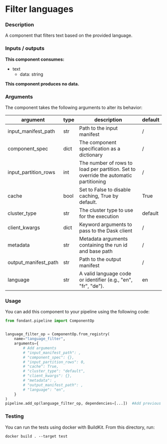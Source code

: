 # Filter languages

### Description
A component that filters text based on the provided language.

### Inputs / outputs

**This component consumes:**

- text
    - data: string

**This component produces no data.**

### Arguments

The component takes the following arguments to alter its behavior:

| argument | type | description | default |
| -------- | ---- | ----------- | ------- |
| input_manifest_path | str | Path to the input manifest | / |
| component_spec | dict | The component specification as a dictionary | / |
| input_partition_rows | int | The number of rows to load per partition.                         Set to override the automatic partitioning | / |
| cache | bool | Set to False to disable caching, True by default. | True |
| cluster_type | str | The cluster type to use for the execution | default |
| client_kwargs | dict | Keyword arguments to pass to the Dask client | / |
| metadata | str | Metadata arguments containing the run id and base path | / |
| output_manifest_path | str | Path to the output manifest | / |
| language | str | A valid language code or identifier (e.g., "en", "fr", "de"). | en |

### Usage

You can add this component to your pipeline using the following code:

```python
from fondant.pipeline import ComponentOp


language_filter_op = ComponentOp.from_registry(
    name="language_filter",
    arguments={
        # Add arguments
        # "input_manifest_path": ,
        # "component_spec": {},
        # "input_partition_rows": 0,
        # "cache": True,
        # "cluster_type": "default",
        # "client_kwargs": {},
        # "metadata": ,
        # "output_manifest_path": ,
        # "language": "en",
    }
)
pipeline.add_op(language_filter_op, dependencies=[...])  #Add previous component as dependency
```

### Testing

You can run the tests using docker with BuildKit. From this directory, run:
```
docker build . --target test
```
